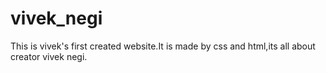 # vivek_negi
This is vivek's first created website.It is made by css and html,its all about creator vivek negi.
